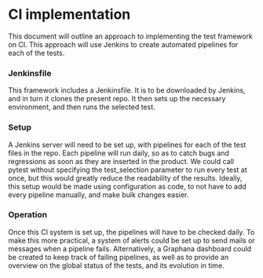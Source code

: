 # CI implementation

This document will outline an approach to implementing the test framework on CI.
This approach will use Jenkins to create automated pipelines for each of the tests.

### Jenkinsfile
This framework includes a Jenkinsfile. It is to be downloaded by Jenkins, and in turn it clones the present repo. It then sets up the necessary environment, and then runs the selected test.

### Setup
A Jenkins server will need to be set up, with pipelines for each of the test files in the repo. Each pipeline will run daily, so as to catch bugs and regressions as soon as they are inserted in the product. We could call pytest without specifying the test_selection parameter to run every test at once, but this would greatly reduce the readability of the results.
Ideally, this setup would be made using configuration as code, to not have to add every pipeline manually, and make bulk changes easier.

### Operation
Once this CI system is set up, the pipelines will have to be checked daily. To make this more practical, a system of alerts could be set up to send mails or messages when a pipeline fails. Alternatively, a Graphana dashboard could be created to keep track of failing pipelines, as well as to provide an overview on the global status of the tests, and its evolution in time.
